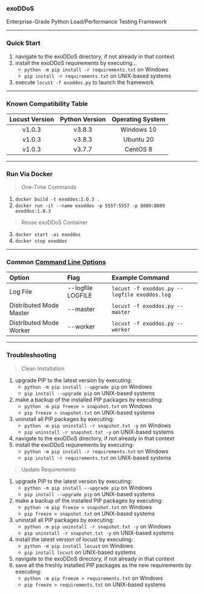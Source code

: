 ### exoDDoS
Enterprise-Grade Python Load/Performance Testing Framework

***

### Quick Start

1. navigate to the exoDDoS directory, if not already in that context
2. install the exoDDoS requirements by executing...
    - `python -m pip install -r requirements.txt` on Windows
    - `pip install -r requirements.txt` on UNIX-based systems
3. execute `locust -f exoddos.py` to launch the framework

***

### Known Compatibility Table

| Locust Version | Python Version | Operating System |
|:--------------:|:--------------:|:----------------:|
| v1.0.3         | v3.8.3         | Windows 10       |
| v1.0.3         | v3.8.3         | Ubuntu 20        |
| v1.0.3         | v3.7.7         | CentOS 8         |

***

### Run Via Docker

> One-Time Commands

1. `docker build -t exoddos:1.0.3 .`
2. `docker run -it --name exoddos -p 5557:5557 -p 8089:8089 exoddos:1.0.3`

> Reuse exoDDoS Container

3. `docker start -ai exoddos`
4. `docker stop exoddos`

***

### Common [Command Line Options](https://docs.locust.io/en/stable/configuration.html#command-line-options)

| Option                  | Flag              | Example Command                              |
|:----------------------- |:----------------- |:-------------------------------------------- |
| Log File                | --logfile LOGFILE | `locust -f exoddos.py --logfile exoddos.log` |
| Distributed Mode Master | --master          | `locust -f exoddos.py --master`              |
| Distributed Mode Worker | --worker          | `locust -f exoddos.py --worker`              |

***

### Troubleshooting

> Clean Installation

1. upgrade PIP to the latest version by executing:
    - `python -m pip install --upgrade pip` on Windows
    - `pip install --upgrade pip` on UNIX-based systems
2. make a backup of the installed PIP packages by executing:
    - `python -m pip freeze > snapshot.txt` on Windows
    - `pip freeze > snapshot.txt` on UNIX-based systems
3. uninstall all PIP packages by executing:
    - `python -m pip uninstall -r snapshot.txt -y` on Windows
    - `pip uninstall -r snapshot.txt -y` on UNIX-based systems
4. navigate to the exoDDoS directory, if not already in that context
5. install the exoDDoS requirements by executing:
    - `python -m pip install -r requirements.txt` on Windows
    - `pip install -r requirements.txt` on UNIX-based systems

> Update Requirements

1. upgrade PIP to the latest version by executing:
    - `python -m pip install --upgrade pip` on Windows
    - `pip install --upgrade pip` on UNIX-based systems
2. make a backup of the installed PIP packages by executing:
    - `python -m pip freeze > snapshot.txt` on Windows
    - `pip freeze > snapshot.txt` on UNIX-based systems
3. uninstall all PIP packages by executing:
    - `python -m pip uninstall -r snapshot.txt -y` on Windows
    - `pip uninstall -r snapshot.txt -y` on UNIX-based systems
4. install the latest version of locust by executing:
    - `python -m pip install locust` on Windows
    - `pip install locust` on UNIX-based systems
5. navigate to the exoDDoS directory, if not already in that context
6. save all the freshly installed PIP packages as the new requirements by executing:
    - `python -m pip freeze > requirements.txt` on Windows
    - `pip freeze > requirements.txt` on UNIX-based systems
